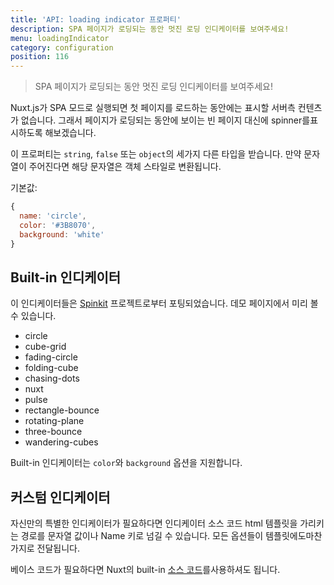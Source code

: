 ```yaml
---
title: 'API: loading indicator 프로퍼티'
description: SPA 페이지가 로딩되는 동안 멋진 로딩 인디케이터를 보여주세요!
menu: loadingIndicator
category: configuration
position: 116
---
```


> SPA 페이지가 로딩되는 동안 멋진 로딩 인디케이터를 보여주세요!

Nuxt.js가 SPA 모드로 실행되면 첫 페이지를 로드하는 동안에는 표시할 서버측 컨텐츠가 없습니다. 그래서 페이지가 로딩되는 동안에 보이는 빈 페이지 대신에 spinner를표시하도록 해보겠습니다.

이 프로퍼티는 `string`, `false` 또는 `object`의 세가지 다른 타입을 받습니다. 만약 문자열이 주어진다면 해당 문자열은 객체 스타일로 변환됩니다.

기본값:

```js
{
  name: 'circle',
  color: '#3B8070',
  background: 'white'
}
```

## Built-in 인디케이터

이 인디케이터들은 [Spinkit](http://tobiasahlin.com/spinkit) 프로젝트로부터 포팅되었습니다. 데모 페이지에서 미리 볼 수 있습니다.

- circle
- cube-grid
- fading-circle
- folding-cube
- chasing-dots
- nuxt
- pulse
- rectangle-bounce
- rotating-plane
- three-bounce
- wandering-cubes

Built-in 인디케이터는 `color`와 `background` 옵션을 지원합니다.

## 커스텀 인디케이터

자신만의 특별한 인디케이터가 필요하다면 인디케이터 소스 코드 html 템플릿을 가리키는 경로를 문자열 값이나 Name 키로 넘길 수 있습니다. 모든 옵션들이 템플릿에도마찬가지로 전달됩니다.

베이스 코드가 필요하다면 Nuxt의 built-in [소스 코드](https://github.com/nuxt/nuxt.js/tree/dev/packages/vue-app/template/views/loading)를사용하셔도 됩니다.

